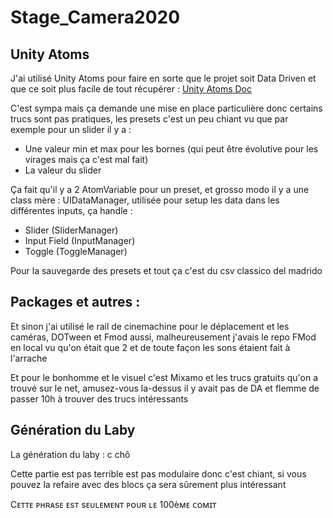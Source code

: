 # Stage_Camera2020

## Unity Atoms

J'ai utilisé Unity Atoms pour faire en sorte que le projet soit Data Driven et que ce soit plus facile de tout récupérer : [Unity Atoms Doc](https://unity-atoms.github.io/unity-atoms/)

C'est sympa mais ça demande une mise en place particulière donc certains trucs sont pas pratiques, les presets c'est un peu chiant vu que par exemple pour un slider il y a :
- Une valeur min et max pour les bornes (qui peut être évolutive pour les virages mais ça c'est mal fait)
- La valeur du slider

Ça fait qu'il y a 2 AtomVariable pour un preset, et grosso modo il y a une class mère : UIDataManager, utilisée pour setup les data dans les différentes inputs, ça handle :
- Slider (SliderManager)
- Input Field (InputManager)
- Toggle (ToggleManager)

Pour la sauvegarde des presets et tout ça c'est du csv classico del madrido 

## Packages et autres :

Et sinon j'ai utilisé le rail de cinemachine pour le déplacement et les caméras, DOTween et Fmod aussi, malheureusement j'avais le repo FMod en local vu qu'on était que 2 et de toute façon les sons étaient fait à l'arrache

Et pour le bonhomme et le visuel c'est Mixamo et les trucs gratuits qu'on a trouvé sur le net, amusez-vous la-dessus il y avait pas de DA et flemme de passer 10h à trouver des trucs intéressants 

## Génération du Laby

La génération du laby : c chô

Cette partie est pas terrible est pas modulaire donc c'est chiant, si vous pouvez la refaire avec des blocs ça sera sûrement plus intéressant




Cᴇᴛᴛᴇ ᴘʜʀᴀsᴇ ᴇsᴛ sᴇᴜʟᴇᴍᴇɴᴛ ᴘᴏᴜʀ ʟᴇ 100èᴍᴇ ᴄᴏᴍɪᴛ
